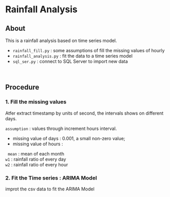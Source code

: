 # Rainfall Analysis


## About
This is a rainfall analysis based on time series model.

* `rainfall_fill.py` : some assumptions of fill the missing values of hourly
* `rainfall_analysis.py` : fit the data to a time series model
* `sql_ser.py` : connect to SQL Server to import new data

&nbsp;

## Procedure
### 1. Fill the missing values

Atfer extract timestamp by units of second, the intervals shows on different days. </br>

`assumption` : values through increment hours interval.

* missing value of days : 0.001, a small non-zero value;
* missing value of hours : 

&nbsp;
`mean` : mean of each month  
`w1` : rainfall ratio of every day  
`w2` : rainfall ratio of every hour

### 2. Fit the Time series : ARIMA Model
improt the csv data to fit the ARIMA Model


